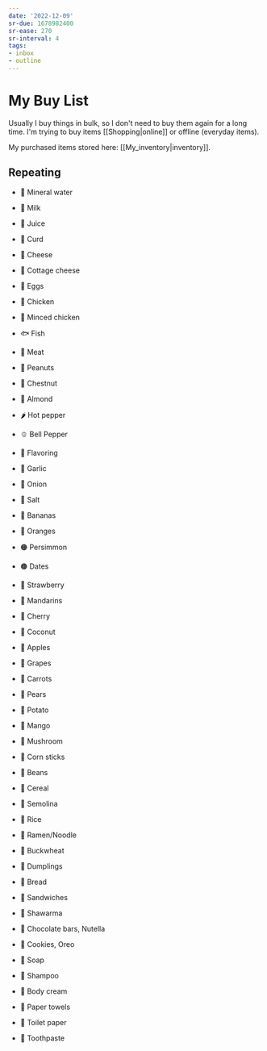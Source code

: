 ```yaml
---
date: '2022-12-09'
sr-due: 1678982400
sr-ease: 270
sr-interval: 4
tags:
- inbox
- outline
---
```


# My Buy List

Usually I buy things in bulk, so I don't need to buy them again for a long time.
I'm trying to buy items [[Shopping|online]] or offline (everyday items).

My purchased items stored here: [[My_inventory|inventory]].

## Repeating

- 🧴 Mineral water
- 🥛 Milk
- 🧃 Juice

- 🧀 Curd
- 🧀 Cheese
- 🧀 Cottage cheese

- 🥚 Eggs
- 🍗 Chicken
- 🍗 Minced chicken
- 🐟 Fish
- 🥩 Meat
- 🥜 Peanuts
- 🌰 Chestnut
- 🌰 Almond

- 🌶️ Hot pepper
- 🫑 Bell Pepper
- 🌿 Flavoring
- 🧄 Garlic
- 🧅 Onion
- 🧂 Salt

- 🍌 Bananas
- 🍊 Oranges
- 🟠 Persimmon
- 🟤 Dates
- 🍓 Strawberry
- 🍊 Mandarins
- 🍒 Cherry
- 🥥 Coconut
- 🍎 Apples
- 🍇 Grapes
- 🥕 Carrots
- 🍐 Pears
- 🥔 Potato
- 🥭 Mango
- 🍄 Mushroom
- 🌽 Corn sticks
- 🫘 Beans

- 🥣 Cereal
- 🍚 Semolina
- 🍚 Rice
- 🍜 Ramen/Noodle
- 🌾 Buckwheat

- 🥟 Dumplings
- 🍞 Bread
- 🥪 Sandwiches
- 🌯 Shawarma
- 🍫 Chocolate bars, Nutella
- 🍪 Cookies, Oreo

- 🧼 Soap
- 🧴 Shampoo
- 🧴 Body cream
- 🧻 Paper towels
- 🧻 Toilet paper
- 🦷 Toothpaste
